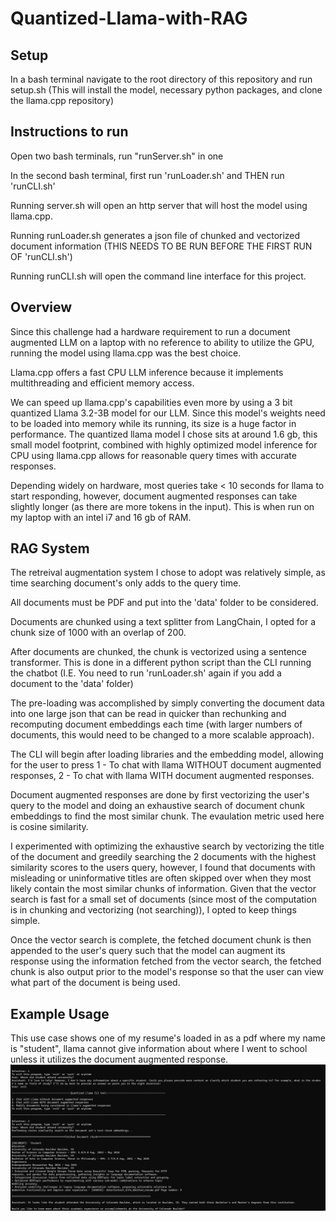 # Quantized-Llama-with-RAG

## Setup
In a bash terminal navigate to the root directory of this repository and run setup.sh (This will install the model, necessary python packages, and clone the llama.cpp repository)

## Instructions to run
Open two bash terminals, run "runServer.sh" in one

In the second bash terminal, first run 'runLoader.sh' and THEN run 'runCLI.sh' 

Running server.sh will open an http server that will host the model using llama.cpp.

Running runLoader.sh generates a json file of chunked and vectorized document information (THIS NEEDS TO BE RUN BEFORE THE FIRST RUN OF 'runCLI.sh')

Running runCLI.sh will open the command line interface for this project.

## Overview
Since this challenge had a hardware requirement to run a document augmented LLM on a laptop with no reference to ability to utilize the GPU, running the model using llama.cpp was the best choice.

Llama.cpp offers a fast CPU LLM inference because it implements multithreading and efficient memory access.

We can speed up llama.cpp's capabilities even more by using a 3 bit quantized Llama 3.2-3B model for our LLM. Since this model's weights need to be loaded into memory while its running, its size is a huge factor in performance. The quantized llama model I chose sits at around 1.6 gb, this small model footprint, combined with highly optimized model inference for CPU using llama.cpp allows for reasonable query times with accurate responses.

Depending widely on hardware, most queries take < 10 seconds for llama to start responding, however, document augmented responses can take slightly longer (as there are more tokens in the input). This is when run on my laptop with an intel i7 and 16 gb of RAM. 


## RAG System
The retreival augmentation system I chose to adopt was relatively simple, as time searching document's only adds to the query time.

All documents must be PDF and put into the 'data' folder to be considered.

Documents are chunked using a text splitter from LangChain, I opted for a chunk size of 1000 with an overlap of 200.

After documents are chunked, the chunk is vectorized using a sentence transformer. This is done in a different python script than the CLI running the chatbot (I.E. You need to run 'runLoader.sh' again if you add a document to the 'data' folder)

The pre-loading was accomplished by simply converting the document data into one large json that can be read in quicker than rechunking and recomputing document embeddings each time (with larger numbers of documents, this would need to be changed to a more scalable approach).

The CLI will begin after loading libraries and the embedding model, allowing for the user to press 1 - To chat with llama WITHOUT document augmented responses, 2 - To chat with llama WITH document augmented responses.

Document augmented responses are done by first vectorizing the user's query to the model and doing an exhaustive search of document chunk embeddings to find the most similar chunk. The evaulation metric used here is cosine similarity.

I experimented with optimizing the exhaustive search by vectorizing the title of the document and greedily searching the 2 documents with the highest similarity scores to the users query, however, I found that documents with misleading or uninformative titles are often skipped over when they most likely contain the most similar chunks of information. Given that the vector search is fast for a small set of documents (since most of the computation is in chunking and vectorizing (not searching)), I opted to keep things simple. 

Once the vector search is complete, the fetched document chunk is then appended to the user's query such that the model can augment its response using the information fetched from the vector search, the fetched chunk is also output prior to the model's response so that the user can view what part of the document is being used.

## Example Usage
This use case shows one of my resume's loaded in as a pdf where my name is "student", llama cannot give information about where I went to school unless it utilizes the document augmented response.
![Example Use Case](ExampleUsage.png)

